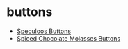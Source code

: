 # buttons

 * [Speculoos Buttons](index/s/speculoos-buttons-51135050.json)
 * [Spiced Chocolate Molasses Buttons](index/s/spiced-chocolate-molasses-buttons.json)
